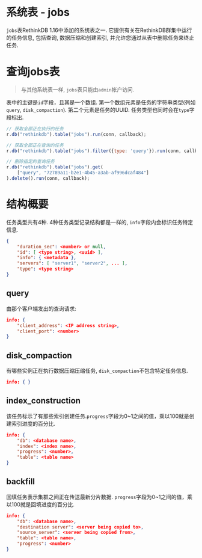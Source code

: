 # 系统表 - jobs
`jobs`表RethinkDB 1.16中添加的系统表之一.
它提供有关在RethinkDB群集中运行的任务信息, 包括查询, 数据压缩和创建索引, 并允许您通过从表中删除任务来终止任务.

# 查询jobs表
> 与其他系统表一样, `jobs`表只能由`admin`帐户访问.

表中的主键是`id`字段，且其是一个数组. 第一个数组元素是任务的字符串类型(列如`query`, `disk_compaction`).
第二个元素是任务的UUID. 任务类型也同时会在`type`字段标出.

```javascript
// 获取全部正在执行的任务
r.db("rethinkdb").table("jobs").run(conn, callback);

// 获取全部正在查询的任务
r.db("rethinkdb").table("jobs").filter({type: 'query'}).run(conn, callback);

// 删除指定的查询任务
r.db("rethinkdb").table("jobs").get(
    ["query", "72789a11-b2e1-4b45-a3ab-af996dcaf484"]
).delete().run(conn, callback);
```

# 结构概要
任务类型共有4种. 4种任务类型记录结构都是一样的, `info`字段内会标识任务特定信息.

```json
{
    "duration_sec": <number> or null,
    "id": [ <type string>, <uuid> ],
    "info": { <metadata },
    "servers": [ "server1", "server2", ... ],
    "type": <type string>
}
```

## query
由那个客户端发出的查询请求:

```json
info: {
    "client_address": <IP address string>,
    "client_port": <number>
}
```

## disk_compaction
有哪些实例正在执行数据压缩压缩任务, `disk_compaction`不包含特定任务信息.
```json
info: { }
```

## index_construction

该任务标示了有那些索引创建任务.`progress`字段为0~1之间的值，乘以100就是创建索引进度的百分比.

```json
info: {
    "db": <database name>,
    "index": <index name>,
    "progress": <number>,
    "table": <table name>
}
```
## backfill
回填任务表示集群之间正在传送最新分片数据. `progress`字段为0~1之间的值，乘以100就是回填进度的百分比.

```json
info: {
    "db": <database name>,
    "destination server": <server being copied to>,
    "source_server": <server being copied from>,
    "table": <table name>,
    "progress": <number>
}
```
